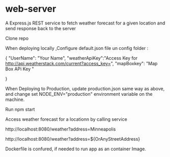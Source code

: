 # web-server
A Express.js REST service to fetch weather forecast for a given location and send response back to the server

Clone repo

When deploying locally ,Configure default.json file un config folder :

{
    "UserName": "Your Name",
    "weatherApiKey":"Access Key for http://api.weatherstack.com/current?access_key=",
    "mapBoxkey": "Map Box APi Key "

}




When Deploying to Production, update production.json same way as above, and change set NODE_ENV="production" environment variable on the machine.

Run npm start

Access weather forecast for a locationn by calling service

http://localhost:8080/weather?address=Minneapolis

http://localhost:8080/weather?address=${OrAnyStreetAddress}


Dockerfile is confured, if needed to run app as an container Image.
